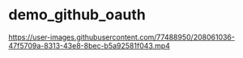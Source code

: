 # demo_github_oauth
https://user-images.githubusercontent.com/77488950/208061036-47f5709a-8313-43e8-8bec-b5a92581f043.mp4
